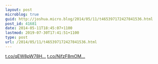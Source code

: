 ```yaml
---
layout: post
microblog: true
guid: http://joshua.micro.blog/2014/05/11/t465397172427841536.html
post_id: 41681
date: 2014-05-11T18:45:07+1100
lastmod: 2019-07-30T17:41:51+1100
type: post
url: /2014/05/11/t465397172427841536.html
---
```

[t.co/qEW8pW78H...](http://t.co/qEW8pW78Ht) [t.co/NjfzF8mOM...](http://t.co/NjfzF8mOMR)
